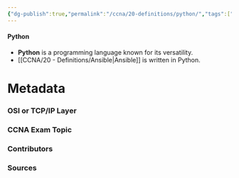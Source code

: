 ```yaml
---
{"dg-publish":true,"permalink":"/ccna/20-definitions/python/","tags":["defs_ccna"]}
---
```


#### Python
- **Python** is a programming language known for its versatility.
- [[CCNA/20 - Definitions/Ansible\|Ansible]] is written in Python.








# Metadata
### OSI or TCP/IP Layer

### CCNA Exam Topic

### Contributors

### Sources
